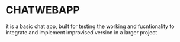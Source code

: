 # CHATWEBAPP
 it is a basic chat app, built for testing the working and fucntionality to integrate and implement improvised version in a larger project
